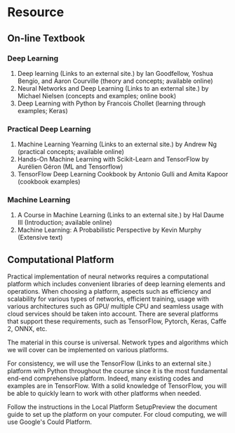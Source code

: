 Resource
============================

## On-line Textbook

### Deep Learning
1. Deep learning (Links to an external site.) by Ian Goodfellow, Yoshua Bengio, and Aaron Courville (theory and concepts; available online)
2. Neural Networks and Deep Learning (Links to an external site.) by Michael Nielsen (concepts and examples; online book)
3. Deep Learning with Python by Francois Chollet (learning through examples; Keras)

 

### Practical Deep Learning
1. Machine Learning Yearning (Links to an external site.)  by Andrew Ng (practical concepts; available online)
2. Hands-On Machine Learning with Scikit-Learn and TensorFlow by Aurélien Géron (ML and Tensorflow)
3. TensorFlow Deep Learning Cookbook by Antonio Gulli and Amita Kapoor (cookbook examples)

 

### Machine Learning
1. A Course in Machine Learning (Links to an external site.) by Hal Daume III (Introduction; available online)
2. Machine Learning: A Probabilistic Perspective by Kevin Murphy (Extensive text)


## Computational Platform

Practical implementation of neural networks requires a computational platform which includes convenient libraries of deep learning elements and operations. When choosing a platform, aspects such as efficiency and scalability for various types of networks, efficient training, usage with various architectures such as GPU/ multiple CPU and seamless usage with cloud services should be taken into account. There are several platforms that support these requirements, such as TensorFlow, Pytorch, Keras, Caffe 2, ONNX, etc.

The material in this course is universal. Network types and algorithms which we will cover can be implemented on various platforms. 

For consistency, we will use the TensorFlow (Links to an external site.) platform with Python throughout the course since it is the most fundamental end-end comprehensive platform. Indeed, many existing codes and examples are in TensorFlow. With a solid knowledge of TensorFlow, you will be able to quickly learn to work with other platforms when needed.

Follow the instructions in the Local Platform SetupPreview the document guide to set up the platform on your computer. For cloud computing, we will use Google's Could Platform.



